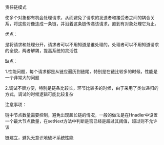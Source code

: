 责任链模式

使多个对象都有机会处理请求，从而避免了请求的发送者和接受者之间的耦合关系，将这些对像连成一条链，并沿着这条链传递该请求，直到有对象处理它为止。

优点：

是将请求和处理分开，请求者可以不用知道是谁处理的，处理者可以不用知道请求的全貌，两者解耦，提高系统的灵活性


缺点：

1.性能问题，每个请求都是从链应遍历到链尾，特别是在链比较多的时候，性能是一个非常大的问题

2.调试不很方便，特别是链条比较长，环节比较多的时候，由于采用了类似递归的方式，调试的时候逻辑可能比较复杂


注意事项：

链中节点数量需要控制，避免出现超长链的情况，一般的做法是在Hnadler中设置一个最大节点数量，在setNext方法中判断是否已经是超过其阈值，超过则不允许该

链建立，避免无意识地破坏系统性能
